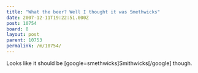```yaml
---
title: "What the beer? Well I thought it was Smethwicks"
date: 2007-12-11T19:22:51.000Z
post: 10754
board: 8
layout: post
parent: 10753
permalink: /m/10754/
---
```

Looks like it should be [google=smethwicks]Smithwicks[/google] though.
